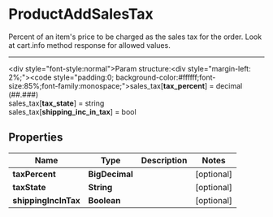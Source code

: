 

# ProductAddSalesTax

Percent of an item's price to be charged as the sales tax for the order. Look at cart.info method response for allowed values.<hr><div style=\"font-style:normal\">Param structure:<div style=\"margin-left: 2%;\"><code style=\"padding:0; background-color:#ffffff;font-size:85%;font-family:monospace;\">sales_tax[<b>tax_percent</b>] = decimal (##.###)</br>sales_tax[<b>tax_state</b>] = string</br>sales_tax[<b>shipping_inc_in_tax</b>] = bool</br></code></div></div>

## Properties

Name | Type | Description | Notes
------------ | ------------- | ------------- | -------------
**taxPercent** | **BigDecimal** |  |  [optional]
**taxState** | **String** |  |  [optional]
**shippingIncInTax** | **Boolean** |  |  [optional]



